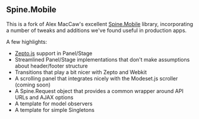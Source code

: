 Spine.Mobile
------------

This is a fork of Alex MacCaw's excellent [Spine.Mobile](https://github.com/maccman/spine.mobile) library, incorporating a number of tweaks and additions we've found useful in production apps.


A few highlights:

* [Zepto.js](https://github.com/madrobby/zepto) support in Panel/Stage
* Streamlined Panel/Stage implementations that don't make assumptions about header/footer structure
* Transitions that play a bit nicer with Zepto and Webkit
* A scrolling panel that integrates nicely with the Modeset.js scroller (coming soon)
* A Spine.Request object that provides a common wrapper around API URLs and AJAX options
* A template for model observers
* A template for simple Singletons

